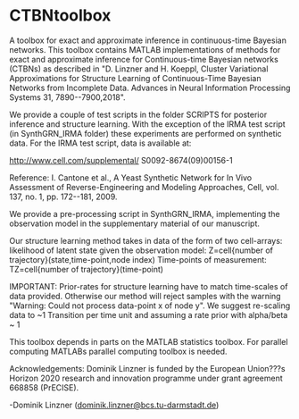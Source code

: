 # CTBNtoolbox
A toolbox for exact and approximate inference in continuous-time Bayesian networks.
This toolbox contains MATLAB implementations of methods for exact and approximate inference for Continuous-time Bayesian networks (CTBNs) as described in
"D. Linzner and H. Koeppl, Cluster Variational Approximations for Structure Learning of Continuous-Time Bayesian Networks from Incomplete Data. Advances in Neural Information Processing Systems 31, 7890--7900,2018".

We provide a couple of test scripts in the folder SCRIPTS for posterior inference and structure learning. With the exception of the IRMA test script (in SynthGRN_IRMA folder) these experiments are performed on synthetic data. 
For the IRMA test script, data is available at:

http://www.cell.com/supplemental/ S0092-8674(09)00156-1 

Reference: I. Cantone et al., A Yeast Synthetic Network for In Vivo Assessment of Reverse-Engineering and Modeling Approaches, Cell, vol. 137, no. 1, pp. 172--181, 2009.

We provide a pre-processing script in SynthGRN_IRMA, implementing the observation model in the supplementary material of our manuscript.

Our structure learning method takes in data of the form of two cell-arrays:
likelihood of latent state given the observation model:
Z=cell{number of trajectory}(state,time-point,node index)
Time-points of measurement: 
TZ=cell{number of trajectory}(time-point)

IMPORTANT: Prior-rates for structure learning have to match time-scales of data provided. Otherwise our method will reject samples with the warning
"Warning: Could not process data-point x of node y".
We suggest re-scaling data to ~1 Transition per time unit and assuming a rate prior with alpha/beta ~ 1 

This toolbox depends in parts on the MATLAB statistics toolbox.
For parallel computing MATLABs parallel computing toolbox is needed.

Acknowledgements: Dominik Linzner is funded by the European Union???s Horizon 2020 research and innovation programme under grant agreement 668858 (PrECISE).

-Dominik Linzner (dominik.linzner@bcs.tu-darmstadt.de)
